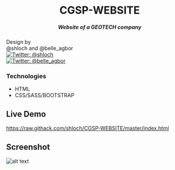 <h1 align="center">CGSP-WEBSITE</h1>
<h5 align="center">Website of a GEOTECH company</h5>
<p>
            Design by <br />
            @shloch and @belle_agbor  <br />
            <a href="https://twitter.com/shloch" target="_blank">
                <img alt="Twitter: @shloch" src="https://img.shields.io/twitter/follow/shloch.svg?style=social" />
            </a> <br/>
             <a href="https://twitter.com/belle_agbor" target="_blank">
                <img alt="Twitter: @belle_agbor"
                    src="https://img.shields.io/twitter/follow/belle_agbor.svg?style=social" />
            </a>

            

           
</p>


### Technologies

- HTML
- CSS/SASS/BOOTSTRAP

## Live Demo
https://raw.githack.com/shloch/CGSP-WEBSITE/master/index.html

## Screenshot 
![alt text](https://github.com/Shimele/Book-store-design/blob/master/screenshot.jpg)